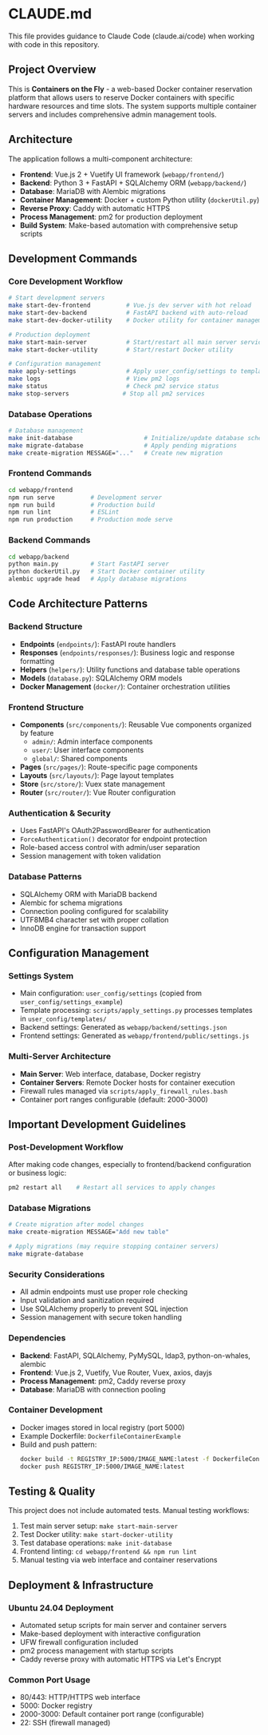 # CLAUDE.md

This file provides guidance to Claude Code (claude.ai/code) when working with code in this repository.

## Project Overview

This is **Containers on the Fly** - a web-based Docker container reservation platform that allows users to reserve Docker containers with specific hardware resources and time slots. The system supports multiple container servers and includes comprehensive admin management tools.

## Architecture

The application follows a multi-component architecture:

- **Frontend**: Vue.js 2 + Vuetify UI framework (`webapp/frontend/`)
- **Backend**: Python 3 + FastAPI + SQLAlchemy ORM (`webapp/backend/`)
- **Database**: MariaDB with Alembic migrations
- **Container Management**: Docker + custom Python utility (`dockerUtil.py`)
- **Reverse Proxy**: Caddy with automatic HTTPS
- **Process Management**: pm2 for production deployment
- **Build System**: Make-based automation with comprehensive setup scripts

## Development Commands

### Core Development Workflow
```bash
# Start development servers
make start-dev-frontend          # Vue.js dev server with hot reload
make start-dev-backend           # FastAPI backend with auto-reload
make start-dev-docker-utility    # Docker utility for container management

# Production deployment
make start-main-server           # Start/restart all main server services
make start-docker-utility        # Start/restart Docker utility

# Configuration management
make apply-settings              # Apply user_config/settings to templates
make logs                        # View pm2 logs
make status                      # Check pm2 service status
make stop-servers               # Stop all pm2 services
```

### Database Operations
```bash
# Database management
make init-database                    # Initialize/update database schema
make migrate-database                 # Apply pending migrations
make create-migration MESSAGE="..."   # Create new migration
```

### Frontend Commands
```bash
cd webapp/frontend
npm run serve          # Development server
npm run build          # Production build
npm run lint           # ESLint
npm run production     # Production mode serve
```

### Backend Commands
```bash
cd webapp/backend
python main.py         # Start FastAPI server
python dockerUtil.py   # Start Docker container utility
alembic upgrade head   # Apply database migrations
```

## Code Architecture Patterns

### Backend Structure
- **Endpoints** (`endpoints/`): FastAPI route handlers
- **Responses** (`endpoints/responses/`): Business logic and response formatting
- **Helpers** (`helpers/`): Utility functions and database table operations
- **Models** (`database.py`): SQLAlchemy ORM models
- **Docker Management** (`docker/`): Container orchestration utilities

### Frontend Structure
- **Components** (`src/components/`): Reusable Vue components organized by feature
  - `admin/`: Admin interface components
  - `user/`: User interface components  
  - `global/`: Shared components
- **Pages** (`src/pages/`): Route-specific page components
- **Layouts** (`src/layouts/`): Page layout templates
- **Store** (`src/store/`): Vuex state management
- **Router** (`src/router/`): Vue Router configuration

### Authentication & Security
- Uses FastAPI's OAuth2PasswordBearer for authentication
- `ForceAuthentication()` decorator for endpoint protection
- Role-based access control with admin/user separation
- Session management with token validation

### Database Patterns
- SQLAlchemy ORM with MariaDB backend
- Alembic for schema migrations
- Connection pooling configured for scalability
- UTF8MB4 character set with proper collation
- InnoDB engine for transaction support

## Configuration Management

### Settings System
- Main configuration: `user_config/settings` (copied from `user_config/settings_example`)
- Template processing: `scripts/apply_settings.py` processes templates in `user_config/templates/`
- Backend settings: Generated as `webapp/backend/settings.json`
- Frontend settings: Generated as `webapp/frontend/public/settings.js`

### Multi-Server Architecture
- **Main Server**: Web interface, database, Docker registry
- **Container Servers**: Remote Docker hosts for container execution
- Firewall rules managed via `scripts/apply_firewall_rules.bash`
- Container port ranges configurable (default: 2000-3000)

## Important Development Guidelines

### Post-Development Workflow
After making code changes, especially to frontend/backend configuration or business logic:
```bash
pm2 restart all    # Restart all services to apply changes
```

### Database Migrations
```bash
# Create migration after model changes
make create-migration MESSAGE="Add new table"

# Apply migrations (may require stopping container servers)
make migrate-database
```

### Security Considerations
- All admin endpoints must use proper role checking
- Input validation and sanitization required
- Use SQLAlchemy properly to prevent SQL injection
- Session management with secure token handling

### Dependencies
- **Backend**: FastAPI, SQLAlchemy, PyMySQL, ldap3, python-on-whales, alembic
- **Frontend**: Vue.js 2, Vuetify, Vue Router, Vuex, axios, dayjs
- **Process Management**: pm2, Caddy reverse proxy
- **Database**: MariaDB with connection pooling

### Container Development
- Docker images stored in local registry (port 5000)
- Example Dockerfile: `DockerfileContainerExample`
- Build and push pattern:
  ```bash
  docker build -t REGISTRY_IP:5000/IMAGE_NAME:latest -f DockerfileContainerExample .
  docker push REGISTRY_IP:5000/IMAGE_NAME:latest
  ```

## Testing & Quality

This project does not include automated tests. Manual testing workflows:
1. Test main server setup: `make start-main-server`
2. Test Docker utility: `make start-docker-utility`
3. Test database operations: `make init-database`
4. Frontend linting: `cd webapp/frontend && npm run lint`
5. Manual testing via web interface and container reservations

## Deployment & Infrastructure

### Ubuntu 24.04 Deployment
- Automated setup scripts for main server and container servers
- Make-based deployment with interactive configuration
- UFW firewall configuration included
- pm2 process management with startup scripts
- Caddy reverse proxy with automatic HTTPS via Let's Encrypt

### Common Port Usage
- 80/443: HTTP/HTTPS web interface
- 5000: Docker registry
- 2000-3000: Default container port range (configurable)
- 22: SSH (firewall managed)